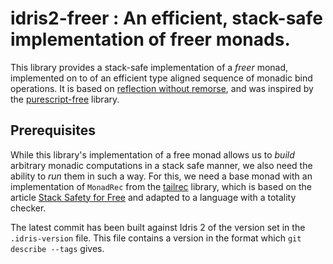 # idris2-freer : An efficient, stack-safe implementation of freer monads.

This library provides a stack-safe implementation of a *freer* monad,
implemented on to of an efficient type aligned sequence of
monadic bind operations.
It is based on [reflection without remorse](https://okmij.org/ftp/Haskell/Reflection.html),
and was inspired by the [purescript-free](https://github.com/purescript/purescript-free)
library.

## Prerequisites

While this library's implementation of a free monad allows
us to *build* arbitrary monadic computations in a stack
safe manner, we also need the ability to *run* them in
such a way. For this, we need a base monad with an
implementation of `MonadRec` from the
[tailrec](https://github.com/stefan-hoeck/idris2-tailrec)
library, which is based on the article
[Stack Safety for Free](functorial.com/stack-safety-for-free/index.pdf)
and adapted to a language with a totality checker.

The latest commit has been built against Idris 2 of
the version set in the ``.idris-version`` file.
This file contains a version in the format which ``git describe --tags`` gives.
